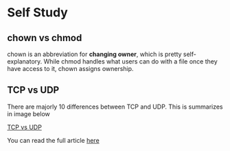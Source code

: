 # Self Study

## chown vs chmod

chown is an abbreviation for **changing owner**, which is pretty self-explanatory. While chmod handles what users can do with a file once they have access to it, chown assigns ownership.

## TCP vs UDP

There are majorly 10 differences between TCP and UDP. This is summarizes in image below

[TCP vs UDP](assets/tcp-vs-udp-comparison-ipcisco.com_.png)

You can read the full article [here](https://www.spiceworks.com/tech/networking/articles/tcp-vs-udp/)
